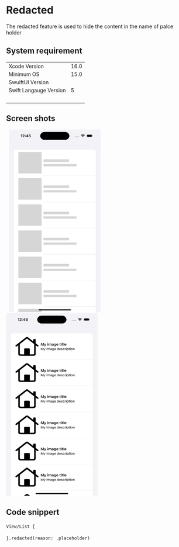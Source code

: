 # Redacted

The redacted feature is used to hide the content in the name of palce holder 

## System requirement

<table><tbody><tr><td>Xcode Version</td><td>16.0</td></tr><tr><td>Minimum OS</td><td>15.0</td></tr><tr><td>SwuiftUI Version</td><td>&nbsp;</td></tr><tr><td>Swift Langauge Version</td><td>5</td></tr><tr><td>&nbsp;</td><td>&nbsp;</td></tr></tbody></table>

## Screen shots  
 
<img src="Screenshot1.png" width="250" height="500"/>  <img src="Screenshot2.png" width="250" height="500"/>

## Code snippert

```
View/List {        

}.redacted(reason: .placeholder)        
```
